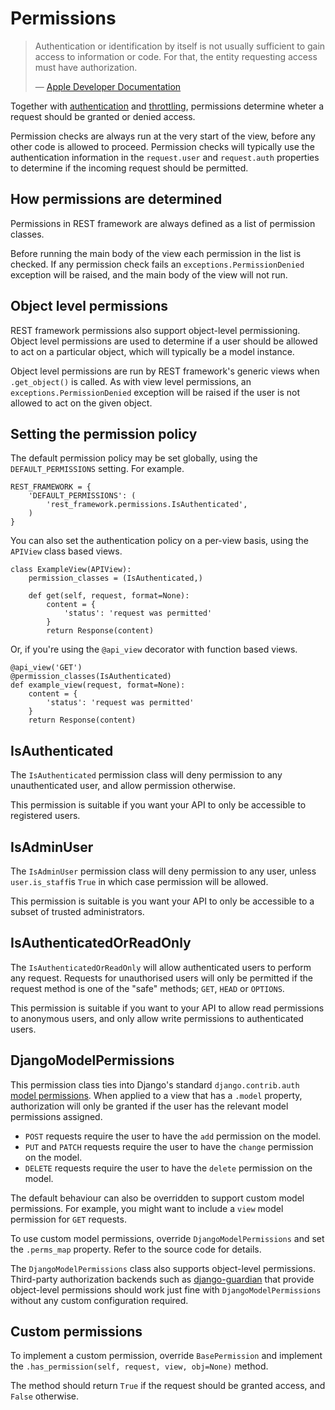 <a class="github" href="permissions.py"></a>

# Permissions

> Authentication or identification by itself is not usually sufficient to gain access to information or code. For that, the entity requesting access must have authorization.
>
> &mdash; [Apple Developer Documentation][cite]

Together with [authentication] and [throttling], permissions determine wheter a request should be granted or denied access.

Permission checks are always run at the very start of the view, before any other code is allowed to proceed.  Permission checks will typically use the authentication information in the `request.user` and `request.auth` properties to determine if the incoming request should be permitted.

## How permissions are determined

Permissions in REST framework are always defined as a list of permission classes.  

Before running the main body of the view each permission in the list is checked.
If any permission check fails an `exceptions.PermissionDenied` exception will be raised, and the main body of the view will not run.

## Object level permissions

REST framework permissions also support object-level permissioning.  Object level permissions are used to determine if a user should be allowed to act on a particular object, which will typically be a model instance.

Object level permissions are run by REST framework's generic views when `.get_object()` is called.  As with view level permissions, an `exceptions.PermissionDenied` exception will be raised if the user is not allowed to act on the given object.

## Setting the permission policy

The default permission policy may be set globally, using the `DEFAULT_PERMISSIONS` setting.  For example.

    REST_FRAMEWORK = {
        'DEFAULT_PERMISSIONS': (
            'rest_framework.permissions.IsAuthenticated',
        )
    }

You can also set the authentication policy on a per-view basis, using the `APIView` class based views.

    class ExampleView(APIView):
        permission_classes = (IsAuthenticated,)

        def get(self, request, format=None):
            content = {
                'status': 'request was permitted'
            }
            return Response(content)

Or, if you're using the `@api_view` decorator with function based views.

    @api_view('GET')
    @permission_classes(IsAuthenticated)
    def example_view(request, format=None):
        content = {
            'status': 'request was permitted'
        }
        return Response(content)

## IsAuthenticated

The `IsAuthenticated` permission class will deny permission to any unauthenticated user, and allow permission otherwise.

This permission is suitable if you want your API to only be accessible to registered users.

## IsAdminUser

The `IsAdminUser` permission class will deny permission to any user, unless `user.is_staff`is `True` in which case permission will be allowed.

This permission is suitable is you want your API to only be accessible to a subset of trusted administrators.

## IsAuthenticatedOrReadOnly

The `IsAuthenticatedOrReadOnly` will allow authenticated users to perform any request.  Requests for unauthorised users will only be permitted if the request method is one of the "safe" methods; `GET`, `HEAD` or `OPTIONS`.

This permission is suitable if you want to your API to allow read permissions to anonymous users, and only allow write permissions to authenticated users.

## DjangoModelPermissions

This permission class ties into Django's standard `django.contrib.auth` [model permissions][contribauth].  When applied to a view that has a `.model` property, authorization will only be granted if the user has the relevant model permissions assigned.

* `POST` requests require the user to have the `add` permission on the model.
* `PUT` and `PATCH` requests require the user to have the `change` permission on the model.
* `DELETE` requests require the user to have the `delete` permission on the model.
 
The default behaviour can also be overridden to support custom model permissions.  For example, you might want to include a `view` model permission for `GET` requests.

To use custom model permissions, override `DjangoModelPermissions` and set the `.perms_map` property.  Refer to the source code for details.

The `DjangoModelPermissions` class also supports object-level permissions.  Third-party authorization backends such as [django-guardian][guardian] that provide object-level permissions should work just fine with `DjangoModelPermissions` without any custom configuration required.

## Custom permissions

To implement a custom permission, override `BasePermission` and implement the `.has_permission(self, request, view, obj=None)` method.

The method should return `True` if the request should be granted access, and `False` otherwise.

[cite]: https://developer.apple.com/library/mac/#documentation/security/Conceptual/AuthenticationAndAuthorizationGuide/Authorization/Authorization.html
[authentication]: authentication.md
[throttling]: throttling.md
[contribauth]: https://docs.djangoproject.com/en/1.0/topics/auth/#permissions
[guardian]: https://github.com/lukaszb/django-guardian
